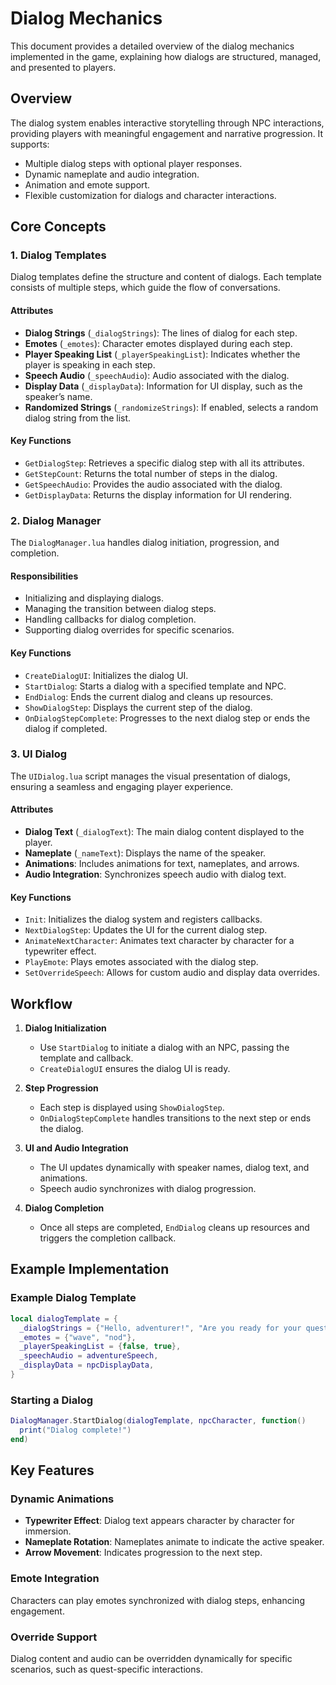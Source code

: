 # Dialog Mechanics

This document provides a detailed overview of the dialog mechanics implemented in the game, explaining how dialogs are structured, managed, and presented to players.

## Overview

The dialog system enables interactive storytelling through NPC interactions, providing players with meaningful engagement and narrative progression. It supports:
- Multiple dialog steps with optional player responses.
- Dynamic nameplate and audio integration.
- Animation and emote support.
- Flexible customization for dialogs and character interactions.

## Core Concepts

### 1. **Dialog Templates**

Dialog templates define the structure and content of dialogs. Each template consists of multiple steps, which guide the flow of conversations.

#### Attributes
- **Dialog Strings** (`_dialogStrings`): The lines of dialog for each step.
- **Emotes** (`_emotes`): Character emotes displayed during each step.
- **Player Speaking List** (`_playerSpeakingList`): Indicates whether the player is speaking in each step.
- **Speech Audio** (`_speechAudio`): Audio associated with the dialog.
- **Display Data** (`_displayData`): Information for UI display, such as the speaker’s name.
- **Randomized Strings** (`_randomizeStrings`): If enabled, selects a random dialog string from the list.

#### Key Functions
- `GetDialogStep`: Retrieves a specific dialog step with all its attributes.
- `GetStepCount`: Returns the total number of steps in the dialog.
- `GetSpeechAudio`: Provides the audio associated with the dialog.
- `GetDisplayData`: Returns the display information for UI rendering.

### 2. **Dialog Manager**

The `DialogManager.lua` handles dialog initiation, progression, and completion.

#### Responsibilities
- Initializing and displaying dialogs.
- Managing the transition between dialog steps.
- Handling callbacks for dialog completion.
- Supporting dialog overrides for specific scenarios.

#### Key Functions
- `CreateDialogUI`: Initializes the dialog UI.
- `StartDialog`: Starts a dialog with a specified template and NPC.
- `EndDialog`: Ends the current dialog and cleans up resources.
- `ShowDialogStep`: Displays the current step of the dialog.
- `OnDialogStepComplete`: Progresses to the next dialog step or ends the dialog if completed.

### 3. **UI Dialog**

The `UIDialog.lua` script manages the visual presentation of dialogs, ensuring a seamless and engaging player experience.

#### Attributes
- **Dialog Text** (`_dialogText`): The main dialog content displayed to the player.
- **Nameplate** (`_nameText`): Displays the name of the speaker.
- **Animations**: Includes animations for text, nameplates, and arrows.
- **Audio Integration**: Synchronizes speech audio with dialog text.

#### Key Functions
- `Init`: Initializes the dialog system and registers callbacks.
- `NextDialogStep`: Updates the UI for the current dialog step.
- `AnimateNextCharacter`: Animates text character by character for a typewriter effect.
- `PlayEmote`: Plays emotes associated with the dialog step.
- `SetOverrideSpeech`: Allows for custom audio and display data overrides.

## Workflow

1. **Dialog Initialization**
   - Use `StartDialog` to initiate a dialog with an NPC, passing the template and callback.
   - `CreateDialogUI` ensures the dialog UI is ready.

2. **Step Progression**
   - Each step is displayed using `ShowDialogStep`.
   - `OnDialogStepComplete` handles transitions to the next step or ends the dialog.

3. **UI and Audio Integration**
   - The UI updates dynamically with speaker names, dialog text, and animations.
   - Speech audio synchronizes with dialog progression.

4. **Dialog Completion**
   - Once all steps are completed, `EndDialog` cleans up resources and triggers the completion callback.

## Example Implementation

### Example Dialog Template
```lua
local dialogTemplate = {
  _dialogStrings = {"Hello, adventurer!", "Are you ready for your quest?"},
  _emotes = {"wave", "nod"},
  _playerSpeakingList = {false, true},
  _speechAudio = adventureSpeech,
  _displayData = npcDisplayData,
}
```

### Starting a Dialog
```lua
DialogManager.StartDialog(dialogTemplate, npcCharacter, function()
  print("Dialog complete!")
end)
```

## Key Features

### Dynamic Animations
- **Typewriter Effect**: Dialog text appears character by character for immersion.
- **Nameplate Rotation**: Nameplates animate to indicate the active speaker.
- **Arrow Movement**: Indicates progression to the next step.

### Emote Integration
Characters can play emotes synchronized with dialog steps, enhancing engagement.

### Override Support
Dialog content and audio can be overridden dynamically for specific scenarios, such as quest-specific interactions.